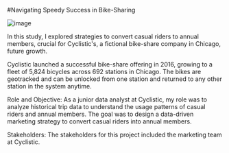 #Navigating Speedy Success in Bike-Sharing

![image](https://github.com/SaloniPandya/Navigating-Speedy-Success-in-Bike-Sharing/assets/112477782/bca44e5c-93c6-4bf3-9e22-ad2cdcb139d4)


In this study, I explored strategies to convert casual riders to annual members, crucial for Cyclistic's, a fictional bike-share company in Chicago, future growth.

Cyclistic launched a successful bike-share offering in 2016, growing to a fleet of 5,824 bicycles across 692 stations in Chicago. The bikes are geotracked and can be unlocked from one station and returned to any other station in the system anytime.

Role and Objective: As a junior data analyst at Cyclistic, my role was to analyze historical trip data to understand the usage patterns of casual riders and annual members. The goal was to design a data-driven marketing strategy to convert casual riders into annual members. 

Stakeholders: The stakeholders for this project included the marketing team at Cyclistic. 
